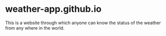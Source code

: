 # weather-app.github.io
This is a website through which anyone can know the status of the weather from any where in the world.
